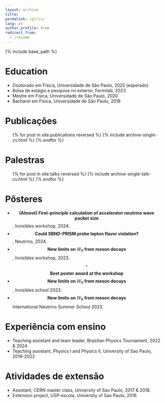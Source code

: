 ```yaml
---
layout: archive
title: 
permalink: /pt/cv/
lang: pt
author_profile: true
redirect_from:
  - /resume
---
```


{% include base_path %}

Education
======
* Doutorado em Física, Universidade de São Paulo, 2025 (esperado)
* Bolsa de estágio e pesquisa no exterior, Fermilab, 2023
* Mestre em Física, Universidade de São Paulo, 2020
* Bacharel em Física, Universidade de São Paulo, 2018


Publicações
======
  <ul>{% for post in site.publications reversed %}
    {% include archive-single-cv.html %}
  {% endfor %}</ul>
  
Palestras
======
  <ul>{% for post in site.talks reversed %}
    {% include archive-single-talk-cv.html  %}
  {% endfor %}</ul>
  

Pôsteres
======
* $$\textbf{(Almost)  First-principle calculation of accelerator neutrino wave packet size}$$,  Invisibles workshop, 2024.
* $$\textbf{Could SBND-PRISM probe lepton flavor violation?}$$, Neutrino, 2024.
* $$\textbf{New limits on $W_R$ from meson decays}$$, Invisibles workshop, 2023.<br>
  $$\star$$  $$\textbf{Best poster award at the workshop}$$
* $$\textbf{New limits on $W_R$ from meson decays}$$, Invisibles school 2023.
* $$\textbf{New limits on $W_R$ from meson decays}$$ International Neutrino Summer School 2023.

Experiência com ensino
======
* Teaching assistant and team leader, Brazilian Physics Tournament, 2022 & 2024
* Teaching assistant, Physics I and Physics II, University of Sao Paulo, 2019-2022

Atividades de extensão
======
* Assistant, CERN master class, University of Sao Paulo, 2017 & 2018.
* Extension project, USP-escola, University of Sao Paulo, 2016


